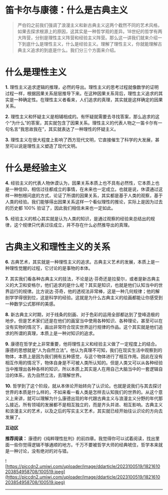 # 笛卡尔与康德：什么是古典主义

> 严伯钧之前我们强调了浪漫主义和新古典主义这两个截然不同的艺术风格，如果去探求根源上的原因，这其实是一种哲学观的差异。18世纪的哲学有两大阵营，分别是理性主义阵营和经验主义阵营。那么这一讲我们就来介绍一下到底什么是理性主义，什么是经验主义。理解了理性主义，你就能理解古典主义追求的到底是什么。我们分三个方面来介绍。

# 什么是理性主义

 **1.** 理性主义追求逻辑的推理，必然的导出。理性主义的思考过程就像数学的证明过程一样，根据因果关系层层推导下来。在这种因果关系背后，理性主义追求的其实是一种确定性。在理性主义者看来，人们追求的真理，其实就是这样确定的因果关系。

 **2.** 理性主义和怀疑主义是相辅相成的。有怀疑就需要去寻找答案，那么追求的这个“为什么”的答案，其实就包含了因果关系。理性主义的代表人物之一笛卡尔有一句名言“我思故我在”，其实就表达了一种理性的怀疑主义。

 **3.** 理性主义在很大程度上影响了西方现代文明，它直接催生了科学的大发展，甚至可以说是理性主义塑造了现代文明。

# 什么是经验主义

 **4.** 经验主义的代表人物休谟认为，因果关系本质上也不具有必然性，它本质上也是一种信仰，相信过往都成立的事情，在未来也一定成立。也就是说，休谟通过这样一种刨根问底的方式，论证了所谓的因果关系，其实都是基于人类的观察，基于人类的经验。我们能够得出因果关系这样一个看似理性的推论，实际上是因为过去的历史都 100% 验证了，因此我们相信未来也一定如此。

 **5.** 经验主义的核心其实就是认为人类的知识，是通过观察的经验来总结出的规律，这个规律只代表过往成立，并不存在什么必然推导出的真理。

# 古典主义和理性主义的关系

 **6.** 古典艺术，其实就是一种理性主义的追求。古典主义艺术的发展，本质上是一种理性觉醒的过程，它讨论的是事物的本体。

 **7.** 其实我们看各种古典主义的技法，不论是达·芬奇还是拉斐尔，或者是新古典主义的大卫和安格尔，他们追求的是什么呢？其实是知识，也就是他们认知当中的世界运行的规律。比方说达·芬奇，他的透视法非常棒，这是一种几何规律；他的解剖学学得很到位，这是科学的经验。这就是为什么古典主义的绘画都能让你感受到一种数学公式那样的美感。

 **8.** 新古典主义时期，对于线条的刻画、对于色彩的运用全部都达到了登峰造极的地步。但是艺术家们还是在他们的画室当中使用各种知识、各种理论，甚至可以在没有实物的情况下，画出非常符合现实世界运行规律的作品。这个其实就是他们追求的所谓的真理，本质上是一种对知识的追求。

 **9.** 康德在哲学史上非常重要，他将理性主义和经验主义做了一定程度上的结合。康德的思想就是“人为自然立法”。他认为真理不可知，我们在现实生活中观察到的物体，本质上是因为我们拥有五种感觉，与这个物体进行了相互作用。因此在没有相互作用的情况下，物体自身是不可被人类所认知的。但是人类又可以从各种经验当中推理出各种各样的知识，所以本质上其实是人在用自己大脑当中的一套逻辑自洽的体系，去为自然立法，去理解世界。

 **10.** 哲学到了这个阶段，就从本体论开始转向了认识论。也就是说我们与其去探讨世界的本质是什么样的，不如来看一看人类是怎样去认知我们的世界的。从这个意义上来讲，就可以理解为什么康德出现的年代跟古典主义与浪漫主义分野的年代那么接近。所有领域的发展都不是相互独立的，而是齐头并进、相互影响。古典主义和浪漫主义的艺术，以及之后的写实主义艺术，其实就已经开始往认识论的方向去发展了。

 **互动区**

 **推荐阅读：** 康德的《纯粹理性批判》的前四章。我觉得你可以试着阅读，找出里面一些你觉得逻辑不够通顺的地方。千万不要被哲学大师的经典唬住，哲学本来就是一种讨论，没有绝对的对与错。

![https://piccdn2.umiwi.com/uploader/image/ddarticle/2023100519/1821610203854958708/100519.jpeg](https://piccdn2.umiwi.com/uploader/image/ddarticle/2023100519/1821610203854958708/100519.jpeg)

---
